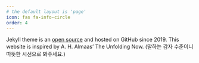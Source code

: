 ```yaml
---
# the default layout is 'page'
icon: fas fa-info-circle
order: 4
---
```



Jekyll theme is an <a href="https://github.com/cotes2020/jekyll-theme-chirpy">open source</a> and hosted on GitHub since 2019. This website is inspired by A. H. Almaas’ The Unfolding Now. 
(말하는 감자 수준이니 따뜻한 시선으로 봐주세요.)


